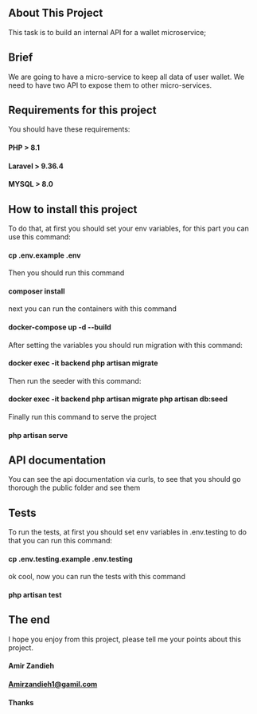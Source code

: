 ## About This Project

This task is to build an internal API for a wallet microservice;

## Brief

We are going to have a micro-service to keep all data of user wallet. We need to have two API to expose them to other micro-services.

## Requirements for this project
You should have these requirements:
#### PHP > 8.1
#### Laravel > 9.36.4
#### MYSQL > 8.0

## How to install this project

To do that, at first you should set your env variables,
for this part you can use this command:
#### cp .env.example .env

Then you should run this command 
#### composer install

next you can run the containers with this command
#### docker-compose up -d --build

After setting the variables you should run migration with this command:
#### docker exec -it backend php artisan migrate

Then run the seeder with this command:
#### docker exec -it backend php artisan migrate php artisan db:seed

Finally run this command to serve the project
#### php artisan serve

## API documentation
You can see the api documentation via curls, to see that you should go thorough the public folder and see them

## Tests

To run the tests, at first you should set env variables in .env.testing
to do that you can run this command:
#### cp .env.testing.example .env.testing

ok cool, now you can run the tests with this command
#### php artisan test


## The end
I hope you enjoy from this project, please tell me your points about this project.

#### Amir Zandieh
#### Amirzandieh1@gamil.com

#### Thanks
